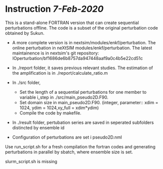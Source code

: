 # Instruction _7-Feb-2020_
This is a stand-alone FORTRAN version that can create sequential perturbations offline. The code is a subset of the original perturbation code obtained by Sukun. 
- A more complete version is in nextsim/modules/enkf/perturbation.
The online perturbation in neXtSIM modules/enkf/perturbation. The latest maintainence is in nextsim's git repository: IOperturbation/bf1686de6b8757da947448aaf9a0c4b5e22cd51c

- In ./report folder, it saves previous relevant studies. The estimation of the amplification is in ./report/calculate_ratio.m 

- In ./src folder,     
    - Set the length of a sequential perturbations for one member to variable i_step in ./src/main_pseudo2D.F90.
    - Set domain size in main_pseudo2D.F90. (integer, parameter:: xdim = 1024, ydim = 1024,xy_full = xdim*ydim)
    - Compile the code by makefile.

- In ./result folder, pertubation series are saved in seperated subfolders distincted by ensemble id

- Configuration of perturbations are set i pseudo2D.nml

Use run_script.sh for a fresh compilation the fortran codes and generating perturbations in parallel by sbatch, where ensemble size is set.

slurm_script.sh is missing
